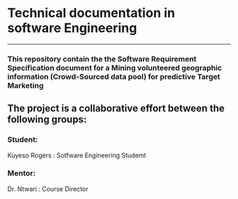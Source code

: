 # Technical documentation in software Engineering
---
### This repository contain the the Software Requirement Specification document for a Mining volunteered geographic information (Crowd-Sourced data pool) for predictive Target Marketing


## The project is a collaborative effort between the following groups:


### Student:
<p>Kuyeso Rogers : <span>Sotfware Engineering Studemt</span></p>

### Mentor:
<p>Dr. Ntwari <span>: Course Director</span></p>
